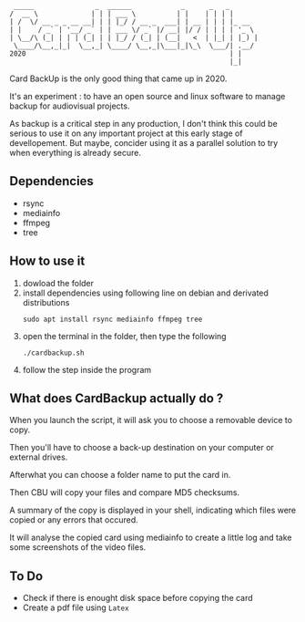 ```
 _____               _  ______            _      _   _        
/  __ \             | | | ___ \          | |    | | | |       
| /  \/ __ _ _ __ __| | | |_/ / __ _  ___| | __ | | | |_ __   
| |    / _` | '__/ _` | | ___ \/ _` |/ __| |/ / | | | | '_ \  
| \__/\ (_| | | | (_| | | |_/ / (_| | (__|   <  | |_| | |_) | 
 \____/\__,_|_|  \__,_| \____/ \__,_|\___|_|\_\  \___/| .__/  
2020                                                  | |     
                                                      |_|     

```

Card BackUp is the only good thing that came up in 2020.

It's an experiment : to have an open source and linux software to manage backup for audiovisual projects.

As backup is a critical step in any production, I don't think this could be serious to use it on any important project at this early stage of devellopement. But maybe, concider using it as a parallel solution to try when everything is already secure.

## Dependencies

- rsync
- mediainfo
- ffmpeg
- tree


## How to use it

1. dowload the folder
2. install dependencies using following line on debian and derivated distributions
    ```
    sudo apt install rsync mediainfo ffmpeg tree
    ```
3. open the terminal in the folder, then type the following
    ```
    ./cardbackup.sh
    ```
4. follow the step inside the program

## What does CardBackup actually do ?

When you launch the script, it will ask you to choose a removable device to copy.

Then you'll have to choose a back-up destination on your computer or external drives.

Afterwhat you can choose a folder name to put the card in.

Then CBU will copy your files and compare MD5 checksums.

A summary of the copy is displayed in your shell, indicating which files were copied or any errors that occured.

It will analyse the copied card using mediainfo to create a little log and take some screenshots of the video files. 


## To Do

- Check if there is enought disk space before copying the card
- Create a pdf file using `Latex`